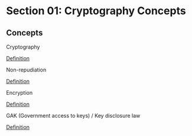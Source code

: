 # Section 01: Cryptography Concepts

## Concepts
Cryptography

[Definition](../definitions/definitions_C.md#cryptography)

Non-repudiation

[Definition](../definitions/definitions_N.md#non-repudiation)

Encryption

[Definition](../definitions/definitions_E.md#encryption)

GAK (Government access to keys) / Key disclosure law

[Definition](../definitions/definitions_K.md#key-disclosure-laws)
